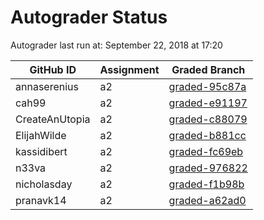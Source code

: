 # Autograder Status
Autograder last run at: September 22, 2018 at 17:20

| GitHub ID | Assignment | Graded Branch |
|-----------|------------|---------------|
| annaserenius | a2 | [graded-95c87a](https://github.com/Fall2018COMP401-001/a2-annaserenius/tree/graded-95c87a) | 
| cah99 | a2 | [graded-e91197](https://github.com/Fall2018COMP401-001/a2-cah99/tree/graded-e91197) | 
| CreateAnUtopia | a2 | [graded-c88079](https://github.com/Fall2018COMP401-001/a2-CreateAnUtopia/tree/graded-c88079) | 
| ElijahWilde | a2 | [graded-b881cc](https://github.com/Fall2018COMP401-001/a2-ElijahWilde/tree/graded-b881cc) | 
| kassidibert | a2 | [graded-fc69eb](https://github.com/Fall2018COMP401-001/a2-kassidibert/tree/graded-fc69eb) | 
| n33va | a2 | [graded-976822](https://github.com/Fall2018COMP401-001/a2-n33va/tree/graded-976822) | 
| nicholasday | a2 | [graded-f1b98b](https://github.com/Fall2018COMP401-001/a2-nicholasday/tree/graded-f1b98b) | 
| pranavk14 | a2 | [graded-a62ad0](https://github.com/Fall2018COMP401-001/a2-pranavk14/tree/graded-a62ad0) | 
